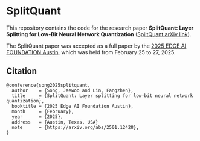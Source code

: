 # SplitQuant
This repository contains the code for the research paper **SplitQuant: Layer Splitting for Low-Bit Neural Network Quantization** ([SpiltQuant arXiv link](https://arxiv.org/abs/2501.12428)).

The SplitQuant paper was accepted as a full paper by the [2025 EDGE AI FOUNDATION Austin](https://www.edgeaifoundation.org), which was held from February 25 to 27, 2025.

## Citation
```
@conference{song2025splitquant,
  author    = {Song, Jaewoo and Lin, Fangzhen},
  title     = {SplitQuant: Layer splitting for low-bit neural network quantization},
  booktitle = {2025 Edge AI Foundation Austin},
  month     = {February},
  year      = {2025},
  address   = {Austin, Texas, USA}
  note      = {https://arxiv.org/abs/2501.12428},
}
```

